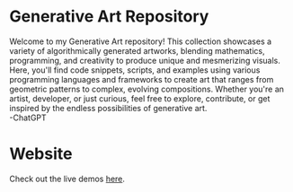 # Generative Art Repository

Welcome to my Generative Art repository! This collection showcases a variety of algorithmically generated artworks, blending mathematics, programming, and creativity to produce unique and mesmerizing visuals. 
Here, you'll find code snippets, scripts, and examples using various programming languages and frameworks to create art that ranges from geometric patterns to complex, evolving compositions. 
Whether you're an artist, developer, or just curious, feel free to explore, contribute, or get inspired by the endless possibilities of generative art.  
-ChatGPT
# Website
Check out the live demos [here](https://timooo0.github.io/generativeArt/).

